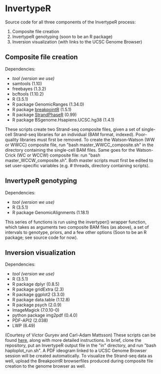 # InvertypeR
Source code for all three components of the InvertypeR process:
1. Composite file creation
2. InvertypeR genotyping (soon to be an R package)
3. Inversion visualization (with links to the UCSC Genome Browser)

Composite file creation
-----------------------
Dependencies:
  - *tool (version we use)*
  - samtools (1.10)
  - freebayes (1.3.2)
  - bcftools (1.10.2)
  - R (3.5.1)
  - R package GenomicRanges (1.34.0)
  - R package [breakpointR](https://bioconductor.org/packages/release/bioc/html/breakpointR.html) (1.5.1)
  - R package [StrandPhaseR](https://github.com/daewoooo/StrandPhaseR) (0.99)
  - R package BSgenome.Hsapiens.UCSC.hg38 (1.4.1)

These scripts create two Strand-seq composite files, given a set of single-cell Strand-seq libraries for an individual (BAM format, indexed). Poor-quality libraries must first be removed. To create the Watson-Watson (WW or WWCC) composite file, run "bash master_WWCC_composite.sh" in the directory containing the single-cell BAM files. Same goes for the Watson-Crick (WC or WCCW) composite file: run "bash master_WCCW_composite.sh". Both master scripts must first be edited to set user-specific variables (e.g. # threads, directory containing scripts). 

InvertypeR genotyping
-----------------------
Dependencies:
  - *tool (version we use)*
  - R (3.5.1)
  - R package GenomicAlignments (1.18.1)

This series of functions is run using the invertyper() wrapper function, which takes as arguments two composite BAM files (as above), a set of intervals to genotype, priors, and a few other options (Soon to be an R package; see source code for now). 

Inversion visualization
-----------------------
Dependencies:
  - *tool (version we use)*
  - R (3.5.1)
  - R package dplyr (0.8.5)
  - R package gridExtra (2.3)
  - R package ggplot2 (3.3.0)
  - R package data.table (1.12.8)
  - R package psych (2.0.9)
  - ImageMagick (7.0.10-0)
  - python package img2pdf (0.4.0)
  - PDF-API2 (2.038)
  - LWP (6.49)
  
(Courtesy of Victor Guryev and Carl-Adam Mattsson)
These scripts can be found [here](https://github.com/mattssca/haploplotR), along with more detailed instructions. In brief, clone the repository, put an InvertypeR output file in the "in" directory, and run "bash haploplot_run.sh". A PDF ideogram linked to a UCSC Genome Browser session will be created automatically. To visualize the Strand-seq data as well, upload the BreakpointR browserfiles produced during composite file creation to the genome browser as well. 

